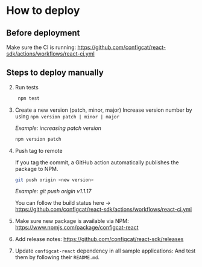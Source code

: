 # How to deploy

## Before deployment

Make sure the CI is running: https://github.com/configcat/react-sdk/actions/workflows/react-ci.yml

## Steps to deploy manually

2.  Run tests

    ```bash
     npm test
    ```

3.  Create a new version (patch, minor, major)
    Increase version number by using `npm version patch | minor | major`

    _Example: increasing patch version_

    ```bash
    npm version patch
    ```

4.  Push tag to remote

    If you tag the commit, a GitHub action automatically publishes the package to NPM.

    ```bash
    git push origin <new version>
    ```

    _Example: git push origin v1.1.17_

    You can follow the build status here -> https://github.com/configcat/react-sdk/actions/workflows/react-ci.yml

5.  Make sure new package is available via NPM: https://www.npmjs.com/package/configcat-react

6.  Add release notes: https://github.com/configcat/react-sdk/releases

7.  Update `configcat-react` dependency in all sample applications:
    And test them by following their `README.md`.
